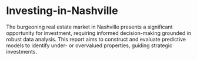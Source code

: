 # Investing-in-Nashville
The burgeoning real estate market in Nashville presents a significant opportunity for investment, requiring informed decision-making grounded in robust data analysis. This report aims to construct and evaluate predictive models to identify under- or overvalued properties, guiding strategic investments.
